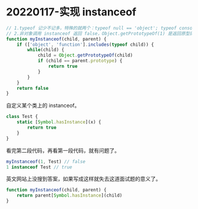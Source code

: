 # 20220117-实现 instanceof

```JavaScript
// 1.typeof 记少不记多，特殊的就两个：typeof null == 'object'; typeof console.log == 'function'
// 2.非对象调用 instanceof 返回 false，Object.getPrototypeOf(1) 是返回原型的
function myInstanceof(child, parent) {
	if (['object', 'function'].includes(typeof child)) {
		while(child) {
			child = Object.getPrototypeOf(child)
			if (child == parent.prototype) {
				return true
			}
		}	
	}
	return false
}
```

自定义某个类上的 instanceof。

```JavaScript
class Test {
	static [Symbol.hasInstance](x) {
		return true
	}
}
```

看完第二段代码，再看第一段代码，就有问题了。

```JavaScript
myInstanceof(1, Test) // false
1 instanceof Test // true
```

英文网站上没搜到答案，如果写成这样就失去这道面试题的意义了。

```JavaScript
function myInstanceof(child, parent) {
	return parent[Symbol.hasInstance](child)
}
```





















